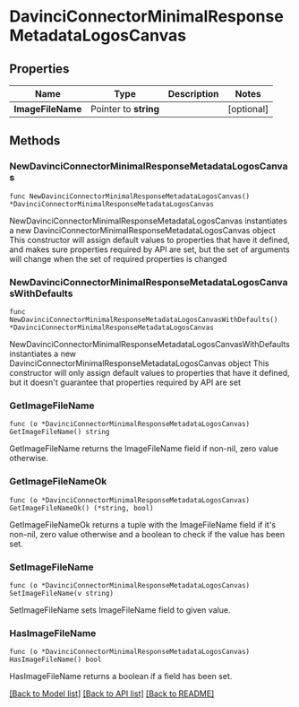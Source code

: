 # DavinciConnectorMinimalResponseMetadataLogosCanvas

## Properties

Name | Type | Description | Notes
------------ | ------------- | ------------- | -------------
**ImageFileName** | Pointer to **string** |  | [optional] 

## Methods

### NewDavinciConnectorMinimalResponseMetadataLogosCanvas

`func NewDavinciConnectorMinimalResponseMetadataLogosCanvas() *DavinciConnectorMinimalResponseMetadataLogosCanvas`

NewDavinciConnectorMinimalResponseMetadataLogosCanvas instantiates a new DavinciConnectorMinimalResponseMetadataLogosCanvas object
This constructor will assign default values to properties that have it defined,
and makes sure properties required by API are set, but the set of arguments
will change when the set of required properties is changed

### NewDavinciConnectorMinimalResponseMetadataLogosCanvasWithDefaults

`func NewDavinciConnectorMinimalResponseMetadataLogosCanvasWithDefaults() *DavinciConnectorMinimalResponseMetadataLogosCanvas`

NewDavinciConnectorMinimalResponseMetadataLogosCanvasWithDefaults instantiates a new DavinciConnectorMinimalResponseMetadataLogosCanvas object
This constructor will only assign default values to properties that have it defined,
but it doesn't guarantee that properties required by API are set

### GetImageFileName

`func (o *DavinciConnectorMinimalResponseMetadataLogosCanvas) GetImageFileName() string`

GetImageFileName returns the ImageFileName field if non-nil, zero value otherwise.

### GetImageFileNameOk

`func (o *DavinciConnectorMinimalResponseMetadataLogosCanvas) GetImageFileNameOk() (*string, bool)`

GetImageFileNameOk returns a tuple with the ImageFileName field if it's non-nil, zero value otherwise
and a boolean to check if the value has been set.

### SetImageFileName

`func (o *DavinciConnectorMinimalResponseMetadataLogosCanvas) SetImageFileName(v string)`

SetImageFileName sets ImageFileName field to given value.

### HasImageFileName

`func (o *DavinciConnectorMinimalResponseMetadataLogosCanvas) HasImageFileName() bool`

HasImageFileName returns a boolean if a field has been set.


[[Back to Model list]](../README.md#documentation-for-models) [[Back to API list]](../README.md#documentation-for-api-endpoints) [[Back to README]](../README.md)


